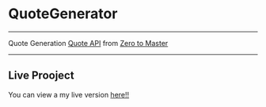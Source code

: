 # QuoteGenerator


***
Quote Generation [Quote API](https://forismatic.com/en/api/)
from  [Zero to Master ](https://academy.zerotomastery.io/p/javascript-projects)
*** 
## Live Prooject

You can view a my live version [here!!](https://bruno0x.github.io/QuoteGenerator/)
